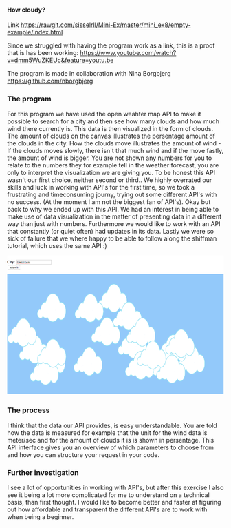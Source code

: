 #### How cloudy? 

Link  https://rawgit.com/sisselrll/Mini-Ex/master/mini_ex8/empty-example/index.html

Since we struggled with having the program work as a link, this is a proof that is has been working: 
https://www.youtube.com/watch?v=dmm5WuZKEUc&feature=youtu.be 

The program is made in collaboration with Nina Borgbjerg https://github.com/nborgbjerg 

### The program

For this program we have used the open weahter map API to make it possible to search for a city and then see how many clouds and how much wind there currently is. This data is then visualized in the form of clouds. The amount of clouds on the canvas illustrates the persentage amount of the clouds in the city. How the clouds move illustrates the amount of wind - If the clouds moves slowly, there isn't that much wind and if the move fastly, the amount of wind is bigger. You are not shown any numbers for you to relate to the numbers they for example tell in the weather forecast, you are only to interpret the visualization we are giving you.
To be honest this API wasn't our first choice, neither second or third.. We highly overrated our skills and luck in working with API's for the first time, so we took a frustrating and timeconsuming journy, trying out some different API's with no success. (At the moment I am not the biggest fan of API's). Okay but back to why we ended up with this API. We had an interest in being able to make use of data visualization in the matter of presenting data in a different way than just with numbers. Furthermore we would like to work with an API that constantly (or quiet often) had updates in its data. Lastly we were so sick of failure that we where happy to be able to follow along the shiffman tutorial, which uses the same API :) 

![alt text](skyeroverbyer.png)

### The process 
I think that the data our API provides, is easy understandable. You are told how the data is measured for example that the unit for the wind data is meter/sec and for the amount of clouds it is is shown in persentage. This API interface gives you an overview of which parameters to choose from and how you can structure your request in your code. 

### Further investigation 

I see a lot of opportunities in working with API's, but after this exercise I also see it being a lot more complicated for me to understand on a technical basis, than first thought. I would like to become better and faster at figuring out how affordable and transparent the different API's are to work with when being a beginner. 

